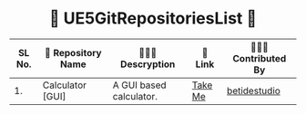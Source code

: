 

<h1 align="center"> 📜 UE5GitRepositoriesList 📜 </h1>

| SL No\.  | 🚀 Repository Name          | 👨🏻‍💻 Descryption                                                               | 🔗 Link    |  👩🏻‍💻 Contributed By |
|----------|-------------------------|---------------------------------------------------------------------------------------|------------| -----------------------|
| 1\.      | Calculator [GUI]        | A GUI based calculator\.                                                              | [Take Me](https://github.com/avinashkranjan/Amazing-Python-Scripts/blob/master/Calculator/Calcy.py) | [betidestudio](https://github.com/betidestudio) |
